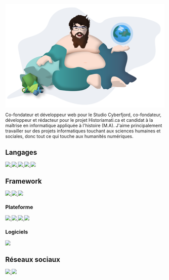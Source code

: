 <img align="center" src="/assets/shudai_anim.svg" />

Co-fondateur et développeur web pour le Studio Cyberfjord, co-fondateur, développeur et rédacteur pour le projet Historiamati.ca et candidat à la maîtrise en informatique appliquée à l'histoire (M.A). J'aime principalement travailler sur des projets informatiques touchant aux sciences humaines et sociales, donc tout ce qui touche aux humanités numériques. 

## Langages
<a href="#" style="cursor: default;">
  <img src="https://img.shields.io/badge/-HTML_5-informational?style=flat&logo=html5&logoColor=white&color=E34F26" />
</a>
<a href="#" style="cursor: default;">
  <img src="https://img.shields.io/badge/-CSS_3-informational?style=flat&logo=css3&logoColor=white&color=1572B6" />
</a>
<a href="#" style="cursor: default;">
  <img src="https://img.shields.io/badge/-Javascript-informational?style=flat&logo=javascript&logoColor=white&color=F7DF1E" />
</a>
<a href="#" style="cursor: default;">
  <img src="https://img.shields.io/badge/-PHP-informational?style=flat&logo=php&logoColor=white&color=777BB4" />
</a>
<a href="#" style="cursor: default;">
  <img src="https://img.shields.io/badge/-Python-informational?style=flat&logo=python&logoColor=white&color=3776AB" />
</a>

## Framework
<a href="#" style="cursor: default;">
  <img src="https://img.shields.io/badge/-Vue.js-informational?style=flat&logo=vuedotjs&logoColor=white&color=4FC08D" />
</a>
<a href="#" style="cursor: default;">
  <img src="https://img.shields.io/badge/-Nuxt.js-informational?style=flat&logo=nuxtdotjs&logoColor=white&color=00DC82" />
</a>
<a href="#" style="cursor: default;">
  <img src="https://img.shields.io/badge/-Gridsome-informational?style=flat&logo=gridsome&logoColor=white&color=00A672" />
</a>

### Plateforme

<a href="#" style="cursor: default;">
  <img src="https://img.shields.io/badge/-Netlify-informational?style=flat&logo=netlify&logoColor=white&color=00C7B7" />
</a>
<a href="#" style="cursor: default;">
  <img src="https://img.shields.io/badge/-Vercel-informational?style=flat&logo=vercel&logoColor=white&color=000000" />
</a>
<a href="#" style="cursor: default;">
  <img src="https://img.shields.io/badge/-Heroku-informational?style=flat&logo=heroku&logoColor=white&color=430098" />
</a>
<a href="#" style="cursor: default;">
  <img src="https://img.shields.io/badge/-Firebase-informational?style=flat&logo=firebase&logoColor=white&color=FFCA28" />
</a>

### Logiciels
<a href="#" style="cursor: default;">
  <img src="https://img.shields.io/badge/-QGIS-informational?style=flat&logo=qgis&logoColor=white&color=589632" />
</a>

## Réseaux sociaux 
<a href="https://twitter.com/JoshuaVachon25" target="_blank" style="cursor: default;">
  <img src="https://img.shields.io/badge/Twitter-@joshuavachon25-informational?style=flat&logo=twitter&logoColor=white&color=1DA1F2" />
</a>
<a href="https://www.linkedin.com/in/joshuavachon25/" target="_blank" style="cursor: default;">
  <img src="https://img.shields.io/badge/LinkedIN-@joshuavachon25-informational?style=flat&logo=linkedin&logoColor=white&color=0A66C2" />
</a>
